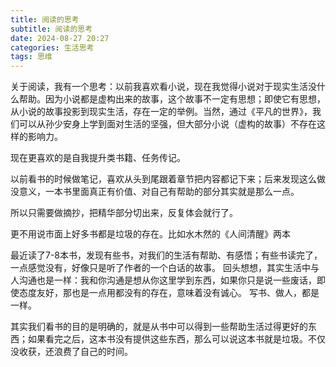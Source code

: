 ```yaml
---
title: 阅读的思考
subtitle: 阅读的思考
date: 2024-08-27 20:27
categories: 生活思考
tags: 思维
---
```


关于阅读，我有一个思考：以前我喜欢看小说，现在我觉得小说对于现实生活没什么帮助。因为小说都是虚构出来的故事，这个故事不一定有思想；即使它有思想，从小说的故事投影到现实生活，存在一定的举例。当然，通过《平凡的世界》，我们可以从孙少安身上学到面对生活的坚强，但大部分小说（虚构的故事）不存在这样的影响力。

现在更喜欢的是自我提升类书籍、任务传记。

以前看书的时候做笔记，喜欢从头到尾跟着章节把内容都记下来；后来发现这么做没意义，一本书里面真正有价值、对自己有帮助的部分其实就是那么一点。

所以只需要做摘抄，把精华部分切出来，反复体会就行了。

更不用说市面上好多书都是垃圾的存在。比如水木然的《人间清醒》两本

最近读了7-8本书，发现有些书，对我们的生活有帮助、有感悟；有些书读完了，一点感觉没有，好像只是听了作者的一个白话的故事。
回头想想，其实生活中与人沟通也是一样：我和你沟通是想从你这里学到东西，如果你只是说一些废话，即使态度友好，那也是一点用都没有的存在，意味着没有诚心。
写书、做人，都是一样。

其实我们看书的目的是明确的，就是从书中可以得到一些帮助生活过得更好的东西；如果看完之后，这本书没有提供这些东西，那么可以说这本书就是垃圾。不仅没收获，还浪费了自己的时间。
